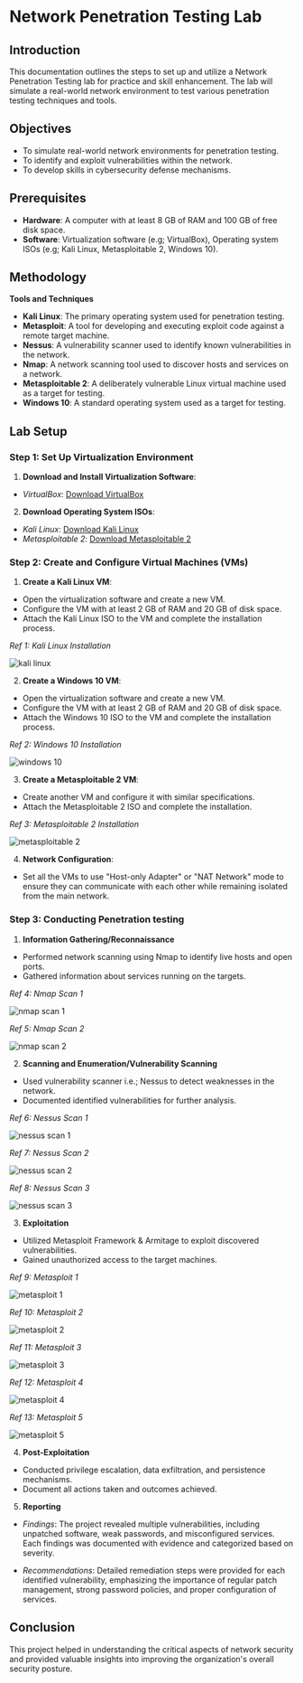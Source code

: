 # Network Penetration Testing Lab

## Introduction

This documentation outlines the steps to set up and utilize a Network Penetration Testing lab for practice and skill enhancement. The lab will simulate a real-world network environment to test various penetration testing techniques and tools.

## Objectives

- To simulate real-world network environments for penetration testing.
- To identify and exploit vulnerabilities within the network.
- To develop skills in cybersecurity defense mechanisms.

## Prerequisites

- **Hardware**: A computer with at least 8 GB of RAM and 100 GB of free disk space.
- **Software**: Virtualization software (e.g; VirtualBox), Operating system ISOs (e.g; Kali Linux, Metasploitable 2, Windows 10).

## Methodology
**Tools and Techniques**

- **Kali Linux**: The primary operating system used for penetration testing.
- **Metasploit**: A tool for developing and executing exploit code against a remote target machine.
- **Nessus**: A vulnerability scanner used to identify known vulnerabilities in the network.
- **Nmap**: A network scanning tool used to discover hosts and services on a network.
- **Metasploitable 2**: A deliberately vulnerable Linux virtual machine used as a target for testing.
- **Windows 10**: A standard operating system used as a target for testing.

## Lab Setup

### Step 1: Set Up Virtualization Environment

1. **Download and Install Virtualization Software**:
- *VirtualBox*: [Download VirtualBox](https://www.virtualbox.org/)

2. **Download Operating System ISOs**:
- *Kali Linux*: [Download Kali Linux](https://www.kali.org/)
- *Metasploitable 2*: [Download Metasploitable 2](https://sourceforge.net/projects/metasploitable2/)

### Step 2: Create and Configure Virtual Machines (VMs)

1. **Create a Kali Linux VM**:
- Open the virtualization software and create a new VM.
- Configure the VM with at least 2 GB of RAM and 20 GB of disk space.
- Attach the Kali Linux ISO to the VM and complete the installation process.

*Ref 1: Kali Linux Installation*

![kali linux](images/image1.png)

2. **Create a Windows 10 VM**:
- Open the virtualization software and create a new VM.
- Configure the VM with at least 2 GB of RAM and 20 GB of disk space.
- Attach the Windows 10 ISO to the VM and complete the installation process.

*Ref 2: Windows 10 Installation*

![windows 10](images/image2.png)

3. **Create a Metasploitable 2 VM**:
- Create another VM and configure it with similar specifications.
- Attach the Metasploitable 2 ISO and complete the installation.

*Ref 3: Metasploitable 2 Installation*

![metasploitable 2](images/image3.png)

4. **Network Configuration**:
- Set all the VMs to use "Host-only Adapter" or "NAT Network" mode to ensure they can communicate with each other while remaining isolated from the main network.

### Step 3: Conducting Penetration testing

1. **Information Gathering/Reconnaissance**
- Performed network scanning using Nmap to identify live hosts and open ports.
- Gathered information about services running on the targets.

*Ref 4: Nmap Scan 1*

![nmap scan 1](images/image4.png)

*Ref 5: Nmap Scan 2*

![nmap scan 2](images/image5.png)

2. **Scanning and Enumeration/Vulnerability Scanning**
- Used vulnerability scanner i.e.; Nessus to detect weaknesses in the network.
- Documented identified vulnerabilities for further analysis.

*Ref 6: Nessus Scan 1*

![nessus scan 1](images/image6.png)

*Ref 7: Nessus Scan 2*

![nessus scan 2](images/image7.png)

*Ref 8: Nessus Scan 3*

![nessus scan 3](images/image8.png)

3. **Exploitation**
- Utilized Metasploit Framework & Armitage to exploit discovered vulnerabilities.
- Gained unauthorized access to the target machines.

*Ref 9: Metasploit 1*

![metasploit 1](images/image9.png)

*Ref 10: Metasploit 2*

![metasploit 2](images/image10.png)

*Ref 11: Metasploit 3*

![metasploit 3](images/image11.png)

*Ref 12: Metasploit 4*

![metasploit 4](images/image12.png)

*Ref 13: Metasploit 5*

![metasploit 5](images/image13.png)

4. **Post-Exploitation**
- Conducted privilege escalation, data exfiltration, and persistence mechanisms.
- Document all actions taken and outcomes achieved.

5. **Reporting**
- *Findings*:
The project revealed multiple vulnerabilities, including unpatched software, weak passwords, and misconfigured services.
Each findings was documented with evidence and categorized based on severity.

- *Recommendations*:
Detailed remediation steps were provided for each identified vulnerability, emphasizing the importance of regular patch management, strong password policies, and proper configuration of services.

## Conclusion

This project helped in understanding the critical aspects of network security and provided valuable insights into improving the organization's overall security posture.
